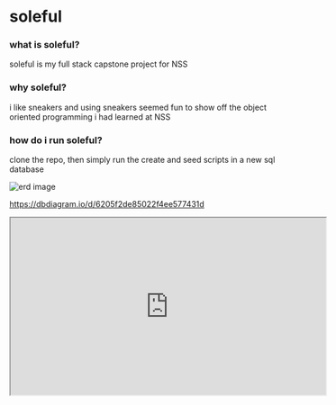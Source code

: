# soleful

### what is soleful?

soleful is my full stack capstone project for NSS

### why soleful?

i like sneakers and using sneakers seemed fun to show off the object oriented programming i had learned at NSS

### how do i run soleful?

clone the repo, then simply run the create and seed scripts in a new sql database

![erd image](file:///C:/Users/IceIk/Downloads/bruhis.png)

https://dbdiagram.io/d/6205f2de85022f4ee577431d

<iframe width="560" height="315" src='https://dbdiagram.io/embed/6205f2de85022f4ee577431d'> </iframe>

